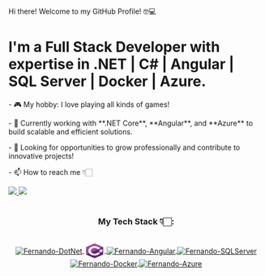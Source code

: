 Hi there! Welcome to my GitHub Profile! 🤓💻
<div> 
    <h1>I'm a Full Stack Developer with expertise in .NET | C# | Angular | SQL Server | Docker | Azure.</h1> 
        <div> 
            <p> - 🎮 My hobby: I love playing all kinds of games! </p> 
            <p> - 🧠 Currently working with **.NET Core**, **Angular**, and **Azure** to build scalable and efficient solutions. </p> 
            <p> - 🔭 Looking for opportunities to grow professionally and contribute to innovative projects! </p> 
            <p> - 📫 How to reach me 👇🏻 </p> 
        </div> 
</div>
<div> <a href="https://www.linkedin.com/in/fernando-barros-910765256/" target="_blank"> <img src="https://img.shields.io/badge/-LinkedIn-%230077B5?style=for-the-badge&logo=linkedin&logoColor=white" target="_blank"> </a> <a href="mailto:fernandobarrosdesak@gmail.com"> <img src="https://img.shields.io/badge/Gmail-D14836?style=for-the-badge&logo=gmail&logoColor=white"> </a> 
</div> 
<br>
<div align="center" style="display: inline_block"> <h3> My Tech Stack 👇🏻: </h3> 
    <div align="center"> <a href="https://github.com/FernandoBsa"> 
</div> 
<br> 
<a href="https://github.com/FernandoBsa"> 
    <img align="center" alt="Fernando-DotNet" height="30" width="40" src="https://cdn.jsdelivr.net/gh/devicons/devicon/icons/dotnetcore/dotnetcore-original.svg">
    <img align="center" alt="Fernando-Csharp" height="30" width="40" src="https://raw.githubusercontent.com/devicons/devicon/master/icons/csharp/csharp-original.svg"> 
    <img align="center" alt="Fernando-Angular" height="30" width="40" src="https://cdn.jsdelivr.net/gh/devicons/devicon/icons/angularjs/angularjs-original.svg"> 
    <img align="center" alt="Fernando-SQLServer" height="30" width="40" src="https://cdn.jsdelivr.net/gh/devicons/devicon/icons/microsoftsqlserver/microsoftsqlserver-plain.svg"> 
    <img align="center" alt="Fernando-Docker" height="30" width="40" src="https://cdn.jsdelivr.net/gh/devicons/devicon/icons/docker/docker-original.svg"> 
    <img align="center" alt="Fernando-Azure" height="30" width="40" src="https://cdn.jsdelivr.net/gh/devicons/devicon/icons/azure/azure-original.svg"> 
</a> 
</div>
